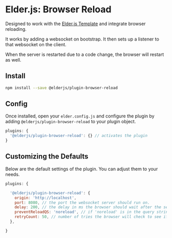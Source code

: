 # Elder.js: Browser Reload

Designed to work with the [Elder.js Template](https://github.com/Elderjs/template/) and integrate browser reloading.

It works by adding a websocket on bootstrap. It then sets up a listener to that websocket on the client.

When the server is restarted due to a code change, the browser will restart as well.

## Install

```bash
npm install --save @elderjs/plugin-browser-reload
```

## Config

Once installed, open your `elder.config.js` and configure the plugin by adding `@elderjs/plugin-browser-reload` to your plugin object.

```javascript
plugins: {
  '@elderjs/plugin-browser-reload': {} // activates the plugin
}
```

## Customizing the Defaults

Below are the default settings of the plugin. You can adjust them to your needs.

```javascript
plugins: {

  '@elderjs/plugin-browser-reload': {
    origin: 'http://localhost',
    port: 8080, // the port the websocket server should run on.
    delay: 200, // the delay in ms the browser should wait after the server disappears.
    preventReloadQS: 'noreload', // if 'noreload' is in the query string it won't reload that page. Good for CSS editing in the browser.
    retryCount: 50, // number of tries the browser will check to see if the server is up before giving up.
  },

}
```
